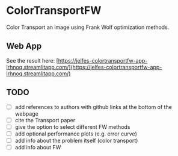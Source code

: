 # ColorTransportFW
Color Transport an image using Frank Wolf optimization methods.

## Web App
See the result here: [https://jelfes-colortransportfw-app-lrhnoq.streamlitapp.com/](https://jelfes-colortransportfw-app-lrhnoq.streamlitapp.com/)

## TODO

- [ ] add references to authors with github links at the bottom of the webpage  
- [ ] cite the Transport paper  
- [ ] give the option to select different FW methods 
- [ ] add optional performance plots (e.g. error curve)  
- [ ] add info about the problem itself (color transport)  
- [ ] add info about FW  

